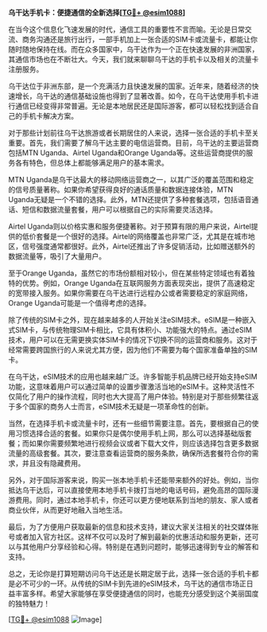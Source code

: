 **乌干达手机卡：便捷通信的全新选择[[TG💪+ @esim1088](https://t.me/s/esim1088)]**

在当今这个信息化飞速发展的时代，通信工具的重要性不言而喻。无论是日常交流、商务沟通还是旅行出行，一部手机加上一张合适的SIM卡或流量卡，都能让你随时随地保持在线。而在众多国家中，乌干达作为一个正在快速发展的非洲国家，其通信市场也在不断壮大。今天，我们就来聊聊乌干达的手机卡以及相关的流量卡注册服务。

乌干达位于非洲东部，是一个充满活力且快速发展的国家。近年来，随着经济的快速增长，乌干达的通信基础设施也得到了显著改善。如今，在乌干达使用手机卡进行通信已经变得非常普遍。无论是本地居民还是国际游客，都可以轻松找到适合自己的手机卡解决方案。

对于那些计划前往乌干达旅游或者长期居住的人来说，选择一张合适的手机卡至关重要。首先，我们需要了解乌干达主要的电信运营商。目前，乌干达的主要运营商包括MTN Uganda、Airtel Uganda和Orange Uganda等。这些运营商提供的服务各有特色，但总体上都能够满足用户的基本需求。

MTN Uganda是乌干达最大的移动网络运营商之一，以其广泛的覆盖范围和稳定的信号质量著称。如果你希望获得良好的通话质量和数据连接体验，MTN Uganda无疑是一个不错的选择。此外，MTN还提供了多种套餐选项，包括语音通话、短信和数据流量套餐，用户可以根据自己的实际需要灵活选择。

Airtel Uganda则以价格实惠和服务便捷著称。对于预算有限的用户来说，Airtel提供的低价套餐是一个很好的选择。Airtel的网络覆盖也非常广泛，尤其是在城市地区，信号强度通常都很好。此外，Airtel还推出了许多促销活动，比如赠送额外的数据流量等，吸引了大量用户。

至于Orange Uganda，虽然它的市场份额相对较小，但在某些特定领域也有着独特的优势。例如，Orange Uganda在互联网服务方面表现突出，提供了高速稳定的宽带接入服务。如果你需要在乌干达进行远程办公或者需要稳定的家庭网络，Orange Uganda可能是一个值得考虑的选择。

除了传统的SIM卡之外，现在越来越多的人开始关注eSIM技术。eSIM是一种嵌入式SIM卡，与传统物理SIM卡相比，它具有体积小、功能强大的特点。通过eSIM技术，用户可以在无需更换实体SIM卡的情况下切换不同的运营商和服务。这对于经常需要跨国旅行的人来说尤其方便，因为他们不需要为每个国家准备单独的SIM卡。

在乌干达，eSIM技术的应用也越来越广泛。许多智能手机品牌已经开始支持eSIM功能，这意味着用户可以通过简单的设置步骤激活当地的eSIM卡。这种灵活性不仅简化了用户的操作流程，同时也大大提高了用户体验。特别是对于那些频繁往返于多个国家的商务人士而言，eSIM技术无疑是一项革命性的创新。

当然，在选择手机卡或流量卡时，还有一些细节需要注意。首先，要根据自己的使用习惯选择合适的套餐。如果你只是偶尔使用手机上网，那么可以选择基础版套餐；而如果你需要频繁地进行视频会议或者下载大文件，则应该选择包含更多数据流量的高级套餐。其次，要注意查看运营商的服务条款，确保所选套餐符合你的需求，并且没有隐藏费用。

另外，对于国际游客来说，购买一张本地手机卡还能带来额外的好处。例如，当你抵达乌干达后，可以直接使用本地手机卡拨打当地的电话号码，避免高昂的国际漫游费用。同时，通过本地手机卡，你还可以更方便地联系到当地的朋友、家人或者商业伙伴，从而更好地融入当地生活。

最后，为了方便用户获取最新的信息和技术支持，建议大家关注相关的社交媒体账号或者加入官方社区。这样不仅可以及时了解到最新的优惠活动和服务更新，还可以与其他用户分享经验和心得。特别是在遇到问题时，能够迅速得到专业的解答和支持。

总之，无论你是打算短期访问乌干达还是长期定居于此，选择一张合适的手机卡都是必不可少的一环。从传统的SIM卡到先进的eSIM技术，乌干达的通信市场正日益丰富多样。希望大家能够在享受便捷通信的同时，也能充分感受到这个美丽国度的独特魅力！

[[TG💪+ @esim1088](https://t.me/s/esim1088) ![Image](https://i.postimg.cc/4NQfJmqS/Snipaste-2025-05-13-00-14-12.png)]